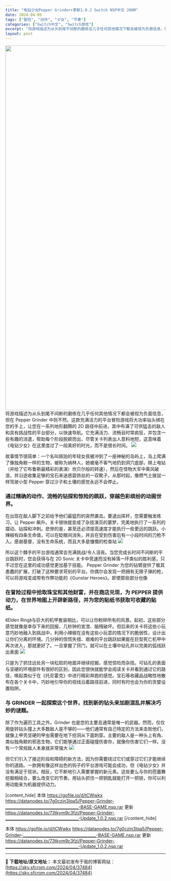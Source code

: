 ```yaml
---
title: "电钻少女Pepper Grinder+更新1.0.2 Switch NSP中文 200M"
date: 2024-04-05
tags: ["冒险", "动作", "少女", "节奏"]
categories: ["Switch中文", "Switch游戏"]
excerpt: "将游戏描述为从头到尾不间断的磨练在几乎任何其他情况下都会被视为负面信息，但在 Pepper Grinder 中则不然。这款充满活力的平台冒险游戏将大功率钻头绑在您的手上，让您在一系列地形翻腾的 2D 路径中前进，其中布满了可供猛击的敌人和具有挑战性的平台部分，以快速导航。它充满活力、流畅且时常疯狂，&hellip;"
layout: post
---
```


<img class="size-full wp-image-37485 aligncenter" src="https://sky.sfcrom.com/wp-content/uploads/2024/04/2024040502000852.webp" alt="" width="700" height="1142" />
将游戏描述为从头到尾不间断的磨练在几乎任何其他情况下都会被视为负面信息，但在 Pepper Grinder 中则不然。这款充满活力的平台冒险游戏将大功率钻头绑在您的手上，让您在一系列地形翻腾的 2D 路径中前进，其中布满了可供猛击的敌人和具有挑战性的平台部分，以快速导航。它充满活力、流畅且时常疯狂，并包含一些有趣的消遣，帮助每个阶段脱颖而出，尽管关卡列表出人意料地短，这意味着<span>《电钻少女》在这里度过了一段美好的时光，而不是很长时间。</span>

<img src="https://sky.sfcrom.com/wp-content/uploads/2024/04/20240405100343-362ec.jpeg" />

<span>故事情节很简单：一个名叫佩珀的年轻女孩被冲到了一座神秘的岛屿上，岛上爬满了像独角鲸一样的生物，被称为纳林人，她被毫不客气地扔到洞穴底部，绑上电钻（并给了它布鲁斯最精彩的表演）坎贝尔般的转速），然后在怪物大军中乘风破浪，并沿途收集足够的宝石来迷惑碧昂丝的一双靴子。从那时起，像燃气土拨鼠一样驾驶小型 Pepper 穿过沙子和土壤的感觉永远不会停止。</span>
<h3><span>通过精确的动作、流畅的钻探和惊险的跳跃，穿越色彩缤纷的动画世界。</span></h3>
<span>在出现在敌人脚下之前给予​​他们最猛烈的突然袭击。要退出挥杆，您需要触发练习，让 Pepper 飙升。关卡很快就变成了杂技演员的噩梦，完美地执行了一系列的摆动、钻探和冲刺。悲惨的是，甚至还必须提高速度才能执行一些更远的跳跃。小辣椒有四条生命值，可以在眨眼间消失，并且在受到伤害后有一小段时间的刀枪不入。感谢基督，没有生命系统，而且大多是慷慨的检查站</span>

<img src="https://sky.sfcrom.com/wp-content/uploads/2024/04/20240405100345-b07c3.jpeg" />

<span>所以这个棘手的平台游戏通常会充满挑战/令人沮丧。当您完成长时间不间断的平台跳跃时，您会获得与在 2D Sonic 关卡中竞速而没有掉落一环类似的胜利感，只不过您在这里的成功感觉更加基于技能。 Pepper Grinder 为您的钻臂提供了极其愚蠢的扩展，打破了这种要求苛刻的平台。你偶尔会发现一把拥有无限子弹的枪，可以将游戏变成带有作弊功能的《Gunstar Heroes》。即使那些部分也像</span>
<h3><span>在冒险过程中拾取珠宝和其他财富，并在商店兑现，为 PEPPER 提供动力，在世界地图上开辟新路径，并为您的贴纸书获取可收藏的贴纸。</span></h3>
<span>《Elden Ring》与巨大的机甲套装相比，可以让你粉碎所有的风景。起初，这些部分感觉就像是幸存下来的回报，几秒钟的宣泄、脑残破坏。但后来的关卡将这些小玩意巧妙地融入到挑战中，利用小辣椒在没有这些小玩意的情况下的脆弱性，设计出让你们分离的环境。几分钟的惊慌失措、艰难的平台跳跃如果能在巨型死亡机甲中再次进入，那就更好了。一旦掌握了窍门，就可以在土壤中钻孔并以完美的弧线跃出表面</span>

<img src="https://sky.sfcrom.com/wp-content/uploads/2024/04/20240405100346-c0517.jpeg" />

<span>只是为了抓住远处另一块松软的地面并继续挖掘，感觉惊险而杂技。可钻孔的表面与坚硬的环境部件有很好的区别，因此您很快就能学会阅读关卡并看到通过它的路径，唤起类似于在《托尼霍克》中进行精彩奔跑的感觉。宝石等收藏品战略性地散布在各个关卡中，巧妙地引导你的视线沿着路径前进，同时有时也会为你的贪婪设置陷阱。</span>
<h3><span>与 GRINDER 一起探索这个世界，找到新的钻头来加剧混乱并解决巧妙的谜题。</span></h3>
<span>除了作为遍历工具之外，Grinder 也是您的主要且通常是唯一的武器。然而，仅仅用旋转钻头撞上大多数敌人是不够的——他们通常有自己特定的方法来击败他们，就像上甲壳坚硬的甲虫需要在地下挖洞从下面刺穿。主要的敌人是一种头上有角、类似独角鲸的邪恶生物，它们能够通过正面碰撞伤害你，就像你伤害它们一样。没有一个常规敌人本身就非常强大</span>

<img src="https://sky.sfcrom.com/wp-content/uploads/2024/04/20240405100346-8c15a.jpeg" />

但它们引入了接近阶段和障碍的新方法，因为你需要绕过它们或穿过它们才能继续你的道路。一款拥有像这样出色的钩子的平台游戏可能会成功，但《电钻少女》并没有满足于现状。相反，它不断地引入需要掌握的新元素。这些要么与你的芭蕾舞挖掘相结合，要么改变它的节奏。用钻头抓住一把钥匙就能打开一把锁，你可以利用动能来为机器提供动力。

[content_hide]
本体
https://gofile.io/d/tCWwkx
https://datanodes.to/7g0czin3lqa5/Pepper-Grinder-____________________________________-BASE-GAME.nsp.rar
更新
https://datanodes.to/73tkym9c3fzi/Pepper-Grinder-____________________________________-Update_1.0.2.nsp.rar
[/content_hide]

<!--wechatfans start-->
本体
https://gofile.io/d/tCWwkx
https://datanodes.to/7g0czin3lqa5/Pepper-Grinder-____________________________________-BASE-GAME.nsp.rar
更新
https://datanodes.to/73tkym9c3fzi/Pepper-Grinder-____________________________________-Update_1.0.2.nsp.rar
<!--wechatfans end-->

---
📖 **下载地址/原文地址：** 本文最初发布于我的博客网站：[https://sky.sfcrom.com/2024/04/37484](https://sky.sfcrom.com/2024/04/37484)
